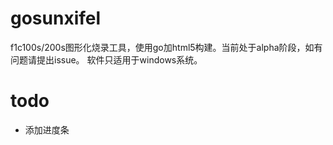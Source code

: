 # gosunxifel
f1c100s/200s图形化烧录工具，使用go加html5构建。当前处于alpha阶段，如有问题请提出issue。
软件只适用于windows系统。
# todo
* 添加进度条